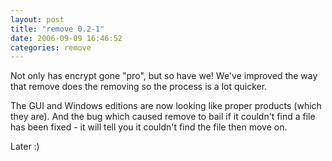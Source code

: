 ```yaml
---
layout: post
title: "remove 0.2-1"
date: 2006-09-09 16:46:52
categories: remove
---
```

Not only has encrypt gone "pro", but so have we! We've improved the way that remove does the removing so the process is a lot quicker.

The GUI and Windows editions are now looking like proper products (which they are). And the bug which caused remove to bail if it couldn't find a file has been fixed - it will tell you it couldn't find the file then move on.

Later :)
